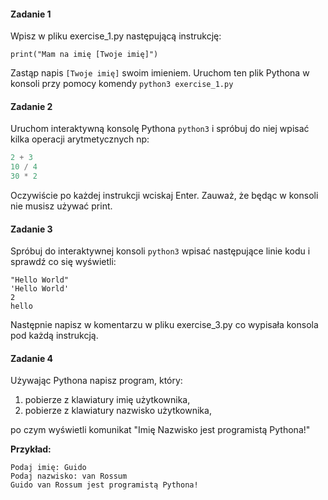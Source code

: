 #### Zadanie 1

Wpisz w pliku exercise_1.py następującą instrukcję:

```
print("Mam na imię [Twoje imię]")
```
Zastąp napis `[Twoje imię]` swoim imieniem.
Uruchom ten plik Pythona w konsoli przy pomocy komendy `python3 exercise_1.py`

#### Zadanie 2

Uruchom interaktywną konsolę Pythona `python3` i spróbuj do niej wpisać kilka operacji arytmetycznych np:

```python
2 + 3
10 / 4
30 * 2
```

Oczywiście po każdej instrukcji wciskaj Enter.
Zauważ, że będąc w konsoli nie musisz używać print.


#### Zadanie 3

Spróbuj do interaktywnej konsoli `python3` wpisać następujące linie kodu i sprawdź co się wyświetli:

```
"Hello World"
'Hello World'
2
hello
```

Następnie napisz w komentarzu w pliku exercise_3.py co wypisała konsola pod każdą instrukcją.

#### Zadanie 4

Używając Pythona napisz program, który:

1. pobierze z klawiatury imię użytkownika,
2. pobierze z klawiatury nazwisko użytkownika,

po czym wyświetli komunikat "Imię Nazwisko jest programistą Pythona!"

**Przykład:**
```
Podaj imię: Guido
Podaj nazwisko: van Rossum
Guido van Rossum jest programistą Pythona!
```